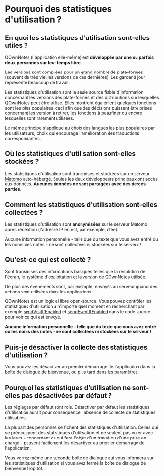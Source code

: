 # Pourquoi des statistiques d'utilisation ?

## En quoi les statistiques d'utilisation sont-elles utiles ?

QOwnNotes (l'application elle-même) est **développée par une ou parfois deux personnes sur leur temps libre**.

Les versions sont compilées pour un grand nombre de plate-formes (souvent de très vieilles versions de ces dernières). Les garder à jour représente beaucoup de travail.

Les statistiques d'utilisation sont la seule source fiable d'information concernant les versions des plate-formes et des distributions sur lesquelles QOwnNotes peut être utilisé. Elles montrent également quelques fonctions sont les plus populaires, ceci afin que des décisions puissent être prises concernant les version à retirer, les fonctions à peaufiner ou encore lesquelles sont rarement utilisées.

Le même principe s'applique au choix des langues les plus populaires par les utilisateurs, choix qui encourage l'amélioration des traductions correspondantes.

## Où les statistiques d'utilisation sont-elles stockées ?

Les statistiques d'utilisation sont transmises et stockées sur un serveur [Matomo](https://matomo.org/) auto-hébergé. Seules les deux développeurs principaux ont accès aux données. **Aucunes données ne sont partagées avec des tierces parties.**

## Comment les statistiques d'utilisation sont-elles collectées ?

Les statistiques d'utilisation sont **anonymisées** sur le serveur Matomo après réception (l'adresse IP en est, par exemple, ôtée).

Aucune information personnelle - telle que du texte que vous avez entré ou les noms des notes - ne sont collectées ni stockées sur le serveur !

## Qu'est-ce qui est collecté ?

Sont transmises des informations basiques telles que la résolution de l'écran, le système d'exploitation et la version de QOwnNotes utilisée.

De plus des évènements sont, par exemple, envoyés au serveur quand des actions sont utilisées dans les applications.

QOwnNotes est un logiciel libre open-source. Vous pouvez contrôler les statistiques d'utilisation à n'importe quel moment en recherchant par exemple [sendVisitIfEnabled](https://github.com/pbek/QOwnNotes/search?q=sendVisitIfEnabled) et [sendEventIfEnabled](https://github.com/pbek/QOwnNotes/search?q=sendEventIfEnabled) dans le code source pour voir ce qui est envoyé.

**Aucune information personnelle - telle que du texte que vous avez entré ou les noms des notes - ne sont collectées ni stockées sur le serveur !**

## Puis-je désactiver la collecte des statistiques d'utilisation ?

Vous pouvez les désactiver au premier démarrage de l'application dans la boîte de dialogue de bienvenue, ou plus tard dans les paramètres.

## Pourquoi les statistiques d’utilisation ne sont-elles pas désactivées par défaut ?

Les réglages par défaut sont rois. Désactiver par défaut les statistiques d'utilisation aurait pour conséquence l'absence de collecte de statistiques utilisables.

La plupart des personnes se fichent des statistiques d'utilisation. Celles qui se préoccupent des statistiques d'utilisation et ne veulent pas voter avec les leurs - concernant ce qui fera l'objet d'un travail ou d'une prise en charge - peuvent facilement les désactiver au premier démarrage de l'application.

Vous verrez même une seconde boîte de dialogue qui vous informera sur les statistiques d’utilisation si vous avez fermé la boîte de dialogue de bienvenue trop tôt.
